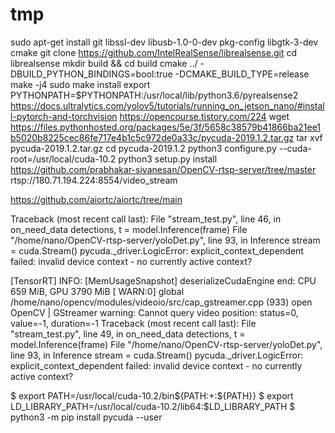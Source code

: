 # tmp
sudo apt-get install git libssl-dev libusb-1.0-0-dev pkg-config libgtk-3-dev cmake
git clone https://github.com/IntelRealSense/librealsense.git
cd librealsense
mkdir build && cd build
cmake ../ -DBUILD_PYTHON_BINDINGS=bool:true -DCMAKE_BUILD_TYPE=release
make -j4
sudo make install
export PYTHONPATH=$PYTHONPATH:/usr/local/lib/python3.6/pyrealsense2
https://docs.ultralytics.com/yolov5/tutorials/running_on_jetson_nano/#install-pytorch-and-torchvision
https://opencourse.tistory.com/224
wget https://files.pythonhosted.org/packages/5e/3f/5658c38579b41866ba21ee1b5020b8225cec86fe717e4b1c5c972de0a33c/pycuda-2019.1.2.tar.gz
tar xvf pycuda-2019.1.2.tar.gz
cd pycuda-2019.1.2
python3 configure.py --cuda-root=/usr/local/cuda-10.2
python3 setup.py install
https://github.com/prabhakar-sivanesan/OpenCV-rtsp-server/tree/master
rtsp://180.71.194.224:8554/video_stream

https://github.com/aiortc/aiortc/tree/main


Traceback (most recent call last):
  File "stream_test.py", line 46, in on_need_data
    detections, t = model.Inference(frame)
  File "/home/nano/OpenCV-rtsp-server/yoloDet.py", line 93, in Inference
    stream = cuda.Stream()
pycuda._driver.LogicError: explicit_context_dependent failed: invalid device context - no currently active context?




[TensorRT] INFO: [MemUsageSnapshot] deserializeCudaEngine end: CPU 659 MiB, GPU 3790 MiB
[ WARN:0] global /home/nano/opencv/modules/videoio/src/cap_gstreamer.cpp (933) open OpenCV | GStreamer warning: Cannot query video position: status=0, value=-1, duration=-1
Traceback (most recent call last):
  File "stream_test.py", line 49, in on_need_data
    detections, t = model.Inference(frame)
  File "/home/nano/OpenCV-rtsp-server/yoloDet.py", line 93, in Inference
    stream = cuda.Stream()
pycuda._driver.LogicError: explicit_context_dependent failed: invalid device context - no currently active context?



$ export PATH=/usr/local/cuda-10.2/bin${PATH:+:${PATH}}
$ export LD_LIBRARY_PATH=/usr/local/cuda-10.2/lib64:$LD_LIBRARY_PATH
$ python3 -m pip install pycuda --user

